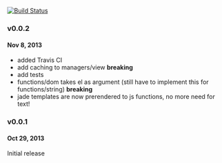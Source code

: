 [![Build Status](https://travis-ci.org/Gijsjan/hilib.png)](https://travis-ci.org/Gijsjan/hilib)

### v0.0.2
#### Nov 8, 2013
- added Travis CI
- add caching to managers/view **breaking**
- add tests
- functions/dom takes el as argument (still have to implement this for functions/string) **breaking**
- jade templates are now prerendered to js functions, no more need for text!


### v0.0.1
#### Oct 29, 2013
Initial release


